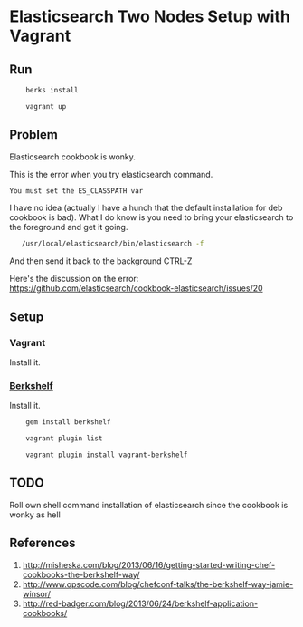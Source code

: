 Elasticsearch Two Nodes Setup with Vagrant
==============================

## Run

```sh
    berks install
```

```sh
    vagrant up
```

## Problem

Elasticsearch cookbook is wonky.

This is the error when you try elasticsearch command.

```sh
You must set the ES_CLASSPATH var
```

I have no idea (actually I have a hunch that the default installation for deb cookbook is bad). What I do know is you need to bring your elasticsearch to the foreground and get it going. 

```sh
   /usr/local/elasticsearch/bin/elasticsearch -f
```

And then send it back to the background CTRL-Z

Here's the discussion on the error: https://github.com/elasticsearch/cookbook-elasticsearch/issues/20

## Setup

### Vagrant

Install it. 

### [Berkshelf](http://berkshelf.com/)

Install it.

```sh
    gem install berkshelf
```

```sh
    vagrant plugin list
```

```sh
    vagrant plugin install vagrant-berkshelf
```

## TODO

Roll own shell command installation of elasticsearch since the cookbook is wonky as hell

## References

1. http://misheska.com/blog/2013/06/16/getting-started-writing-chef-cookbooks-the-berkshelf-way/
2. http://www.opscode.com/blog/chefconf-talks/the-berkshelf-way-jamie-winsor/
3. http://red-badger.com/blog/2013/06/24/berkshelf-application-cookbooks/
